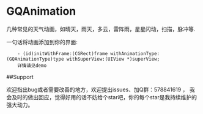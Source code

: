 # GQAnimation
几种常见的天气动画，如晴天，雨天，多云，雷阵雨，星星闪动，扫描，脉冲等.

一句话将动画添加到你的界面:

```objc
    - (id)initWithFrame:(CGRect)frame withAnimationType:(GQAnimationType)type withSuperView:(UIView *)superView;
    详情请见demo
```


##Support

欢迎指出bug或者需要改善的地方，欢迎提出issues、加Q群：578841619 ， 我会及时的做出回应，觉得好用的话不妨给个star吧，你的每个star是我持续维护的强大动力。
